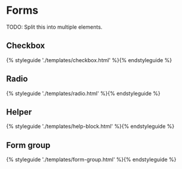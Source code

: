 # Forms

TODO: Split this into multiple elements.

## Checkbox

{% styleguide './templates/checkbox.html' %}{% endstyleguide %}

## Radio

{% styleguide './templates/radio.html' %}{% endstyleguide %}

## Helper

{% styleguide './templates/help-block.html' %}{% endstyleguide %}

## Form group

{% styleguide './templates/form-group.html' %}{% endstyleguide %}
